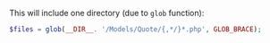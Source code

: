 This will include one directory (due to `glob` function):
```php
$files = glob(__DIR__. '/Models/Quote/{,*/}*.php', GLOB_BRACE);
```
